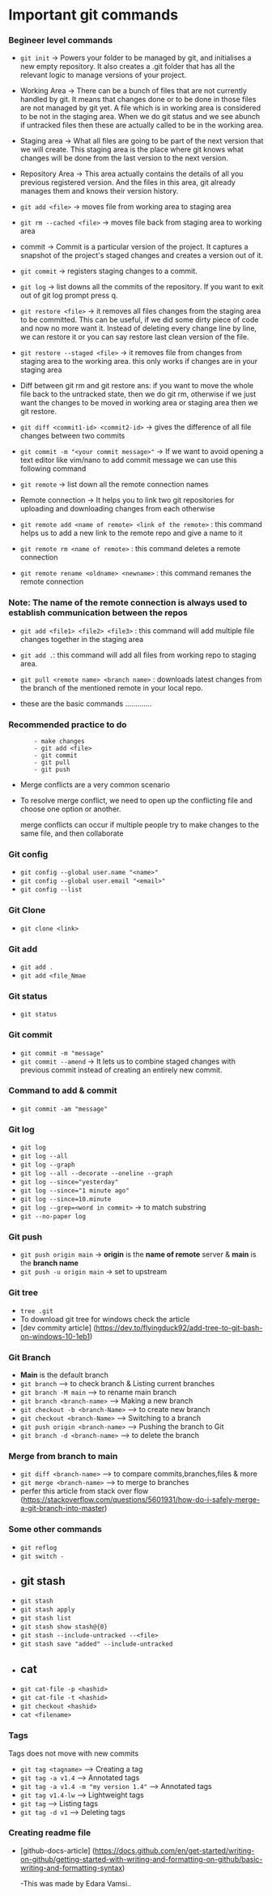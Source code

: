 # Important git commands

### Begineer level commands

- `git init` -> Powers your folder to be managed by git, and initialises a new empty repository. It also creates a .git folder that has all the relevant logic to manage versions of your project.

- Working Area -> There can be a bunch of files that are not currently handled by git. It means that changes done or to be done in those files are not managed by git yet. A file which is in working area is considered to be not in the staging area. When we do git status and we see abunch if untracked files then these are actually called to be in the working area.

- Staging area -> What all files are going to be part of the next version that we will create. This staging area is the place where git knows what changes will be done from the last version to the next version.

- Repository Area -> This area actually contains the details of all you previous registered version. And the files in this area, git already manages them and knows their version history.

- `git add <file>` -> moves file from working area to staging area

- `git rm --cached <file>` -> moves file back from staging area to working area

- commit -> Commit is a particular version of the project. It captures a snapshot of the project's staged changes and creates a version out of it.

- `git commit` -> registers staging changes to a commit.

- `git log` -> list downs all the commits of the repository. If you want to exit out of git log prompt press q.

- `git restore <file>` -> it removes all files changes from the staging area to be committed. This can be useful, if we did some dirty piece of code and now no more want it. Instead of deleting every change line by line, we can restore it or you can say restore last clean version of the file.

- `git restore --staged <file>` -> it removes file from changes from staging area to the working area. this only works if changes are in your staging area

- Diff between git rm and git restore ans: if you want to move the whole file back to the untracked state, then we do git rm, otherwise if we just want the changes to be moved in working area or staging area then we git restore.

- `git diff <commit1-id> <commit2-id>` -> gives the difference of all file changes between two commits

- `git commit -m "<your commit message>"` -> If we want to avoid opening a text editor like vim/nano to add commit message we can use this following command

- `git remote` -> list down all the remote connection names

- Remote connection -> It helps you to link two git repositories for uploading and downloading changes from each otherwise

- `git remote add <name of remote> <link of the remote>` : this command helps us to add a new link to the remote repo and give a name to it

- `git remote rm <name of remote>` : this command deletes a remote connection

- `git remote rename <oldname> <newname>` : this command remanes the remote connection

### Note: The name of the remote connection is always used to establish communication between the repos

- `git add <file1> <file2> <file3>` : this command will add multiple file changes together in the staging area

- `git add .`: this command will add all files from working repo to staging area.

- `git pull <remote name> <branch name>` : downloads latest changes from the branch of the mentioned remote in your local repo.
- these are the basic commands .............

### Recommended practice to do

           - make changes
           - git add <file>
           - git commit
           - git pull
           - git push

- Merge conflicts are a very common scenario
- To resolve merge conflict, we need to open up the conflicting file and choose one option or another.

  merge conflicts can occur if multiple people try to make changes to the same file, and then collaborate

### Git config
-  `git config --global user.name "<name>"`
-  `git config --global user.email "<email>"`
-  `git config --list`

### Git Clone
- `git clone <link>`

### Git add
- `git add .`
- `git add <file_Nmae`

### Git status 
- `git status`

### Git commit
- `git commit -m "message"`
- `git commit --amend` -> It lets us to combine staged changes with previous commit instead of creating an entirely new commit. 

### Command to add & commit
- `git commit -am "message"`

### Git log
- `git log`
- `git log --all`
- `git log --graph`
- `git log --all --decorate --oneline --graph`
- `git log --since="yesterday"`
- `git log --since="1 minute ago"`
- `git log --since=10.minute`
- `git log --grep=<word in commit>` -> to match substring
- `git --no-paper log`

### Git push
- `git push origin main` -> **origin** is the __name of remote__ server & **main** is the __branch name__
- `git push -u origin main` -> set to upstream

### Git tree
- `tree .git`
- To download git tree for windows check the article
- [dev commity article] (https://dev.to/flyingduck92/add-tree-to-git-bash-on-windows-10-1eb1) 

### Git Branch
- **Main** is the default branch
- `git branch` --> to check branch & Listing current branches
-  `git branch -M main` --> to rename main branch
-  `git branch <branch-name>` --> Making a new branch
-  `git checkout -b <branch-Name>` --> to create new branch
-  `git checkout <branch-Name>` --> Switching to a branch
-  `git push origin <branch-name>` --> Pushing the branch to Git
-  `git branch -d <branch-name>` --> to delete the branch

### Merge from branch to main
- `git diff <branch-name>` --> to compare commits,branches,files & more
- `git merge <branch-name>` --> to merge to branches
- perfer this article from stack over flow
(https://stackoverflow.com/questions/5601931/how-do-i-safely-merge-a-git-branch-into-master)

### Some other commands
- `git reflog`
- `git switch -`
- ## git stash
- `git stash`
- `git stash apply`
- `git stash list`
- `git stash show stash@{0}`
- `git stash --include-untracked --<file>`
- `git stash save "added" --include-untracked`
- ## cat
- `git cat-file -p <hashid>`
- `git cat-file -t <hashid>`
- `git checkout <hashid>`
- `cat <filename>`

### Tags 
Tags does not move with new commits
- `git tag <tagname>` --> Creating a tag
- `git tag -a v1.4` --> Annotated tags
- `git tag -a v1.4 -m "my version 1.4"` --> Annotated tags
- `git tag v1.4-lw` --> Lightweight tags
- `git tag` --> Listing tags
- `git tag -d v1` -->  Deleting tags

### Creating readme file
- [github-docs-article] (https://docs.github.com/en/get-started/writing-on-github/getting-started-with-writing-and-formatting-on-github/basic-writing-and-formatting-syntax) 


  -This was made by Edara Vamsi..

